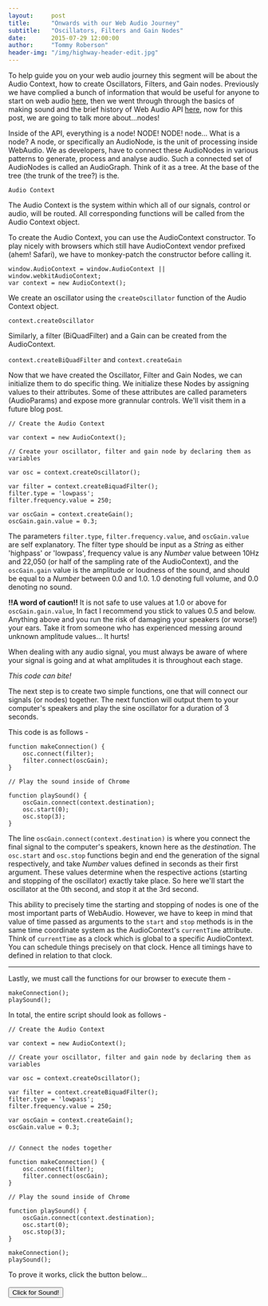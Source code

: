 ```yaml
---
layout:     post
title:      "Onwards with our Web Audio Journey"
subtitle:   "Oscillators, Filters and Gain Nodes"
date:       2015-07-29 12:00:00
author:     "Tommy Roberson"
header-img: "/img/highway-header-edit.jpg"
---
```


To help guide you on your web audio journey this segment will be about the Audio Context, how to create Oscillators, Filters, and Gain nodes. Previously we have complied a bunch of information that would be useful for anyone to start on web audio
[here](http://sonoport.github.io/2015/06/08/learning-web-audio-api/), then we went through through the basics of making sound and the brief history of Web Audio API [here](http://sonoport.github.io/2015/07/06/more-on-web-audio-api/), now for this post, we are going to talk more about...nodes!

Inside of the API, everything is a node! NODE! NODE! node... What is a node? A node, or specifically an AudioNode, is the unit of processing inside WebAudio. We as developers, have to connect these AudioNodes in various patterns to generate, process and analyse audio. Such a connected set of AudioNodes is called an AudioGraph. Think of it as a tree. At the base of the tree (the trunk of the tree?) is the.

`Audio Context`

The Audio Context is the system within which all of our signals, control or audio, will be routed. All corresponding functions will be called from the Audio Context object.

To create the Audio Context, you can use the AudioContext constructor. To play nicely with browsers which still have AudioContext vendor prefixed (ahem! Safari), we have to monkey-patch the constructor before calling it.

```
window.AudioContext = window.AudioContext || window.webkitAudioContext;
var context = new AudioContext();
```

We create an oscillator using the `createOscillator` function of the Audio Context object.

`context.createOscillator`

Similarly, a filter (BiQuadFilter) and a Gain can be created from the AudioContext.

`context.createBiQuadFilter` and `context.createGain`

Now that we have created the Oscillator, Filter and Gain Nodes, we can initialize them to do specific thing. We initialize these Nodes by assigning values to their attributes. Some of these attributes are called parameters (AudioParams) and expose more grannular controls. We'll visit them in a future blog post.

```
// Create the Audio Context

var context = new AudioContext();

// Create your oscillator, filter and gain node by declaring them as variables

var osc = context.createOscillator();

var filter = context.createBiquadFilter();
filter.type = 'lowpass';
filter.frequency.value = 250;

var oscGain = context.createGain();
oscGain.gain.value = 0.3;
```

The parameters `filter.type`, `filter.frequency.value`, and `oscGain.value` are self explanatory. The filter type should be input as a _String_ as either 'highpass' or 'lowpass', frequency value is any _Number_ value between 10Hz and 22,050 (or half of the sampling rate of the AudioContext), and the `oscGain.gain` value is the amplitude or loudness of the sound, and should be equal to a _Number_ between 0.0 and 1.0. 1.0 denoting full volume, and 0.0 denoting no sound.

__!!A word of caution!!__ It is not safe to use values at 1.0 or above for `oscGain.gain.value`, In fact I recommend you stick to values 0.5 and below. Anything above and you run the risk of damaging your speakers (or worse!) your ears. Take it from someone who has experienced messing around unknown amplitude values... It hurts!

When dealing with any audio signal, you must always be aware of where your signal is going and at what amplitudes it is throughout each stage.

_This code can bite!_

The next step is to create two simple functions, one that will connect our signals (or nodes) together. The next function will output them to your computer's speakers and play the sine oscillator for a duration of 3 seconds.

This code is as follows -

```
function makeConnection() {
    osc.connect(filter);
    filter.connect(oscGain);
}

// Play the sound inside of Chrome

function playSound() {
    oscGain.connect(context.destination);
    osc.start(0);
    osc.stop(3);
}

```

The line `oscGain.connect(context.destination)` is where you connect the final signal to the computer's speakers, known here as the _destination_. The `osc.start` and `osc.stop` functions begin and end the generation of the signal respectively, and take _Number_ values defined in seconds as their first argument. These values determine when the respective actions (starting and stopping of the oscillator) exactly take place. So here we'll start the oscillator at the 0th second, and stop it at the 3rd second.

This ability to precisely time the starting and stopping of nodes is one of the most important parts of WebAudio. However, we have to keep in mind that value of time passed as arguments to the `start` and `stop` methods is in the same time coordinate system as the AudioContext's `currentTime` attribute. Think of `currentTime` as a clock which is global to a specific AudioContext. You can schedule things precisely on that clock. Hence all timings have to defined in relation to that clock.

---

Lastly, we must call the functions for our browser to execute them -

```
makeConnection();
playSound();
```

In total, the entire script should look as follows -

```
// Create the Audio Context

var context = new AudioContext();

// Create your oscillator, filter and gain node by declaring them as variables

var osc = context.createOscillator();

var filter = context.createBiquadFilter();
filter.type = 'lowpass';
filter.frequency.value = 250;

var oscGain = context.createGain();
oscGain.value = 0.3;


// Connect the nodes together

function makeConnection() {
    osc.connect(filter);
    filter.connect(oscGain);
}

// Play the sound inside of Chrome

function playSound() {
    oscGain.connect(context.destination);
    osc.start(0);
    osc.stop(3);
}

makeConnection();
playSound();
```

To prove it works, click the button below...
<br>
<br>
<button type="button" id="myButton" class="btn btn-success btn-lg">Click for Sound!</button>

<!-- Scripts & Styles -->

<script language="javascript" type="text/javascript" src="js/button-sound.js"></script>

<!-- <link rel="stylesheet" type="text/css" href="style.css"> -->